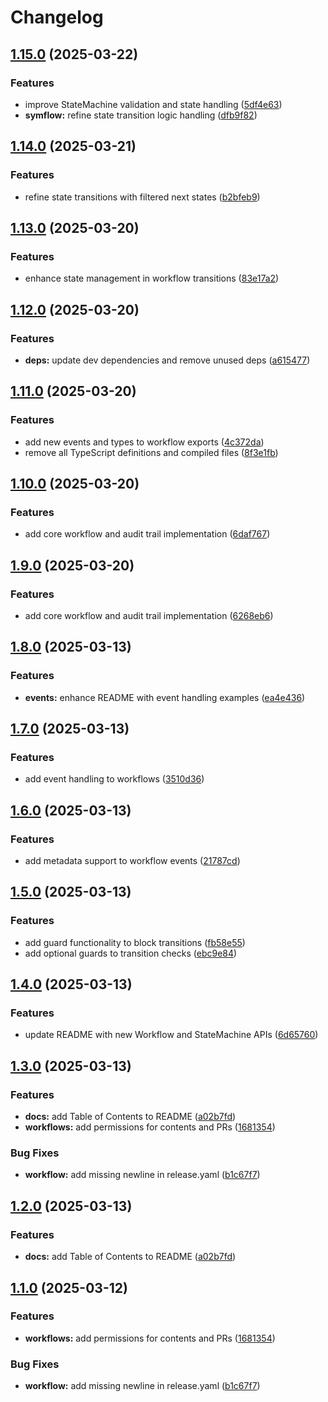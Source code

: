# Changelog

## [1.15.0](https://github.com/vandetho/symflow/compare/v1.14.0...v1.15.0) (2025-03-22)


### Features

* improve StateMachine validation and state handling ([5df4e63](https://github.com/vandetho/symflow/commit/5df4e632d43987471a3a28bcb7c793340fee6e14))
* **symflow:** refine state transition logic handling ([dfb9f82](https://github.com/vandetho/symflow/commit/dfb9f82943e9a709c7df2bddd004a256eeda8806))

## [1.14.0](https://github.com/vandetho/symflow/compare/v1.13.0...v1.14.0) (2025-03-21)


### Features

* refine state transitions with filtered next states ([b2bfeb9](https://github.com/vandetho/symflow/commit/b2bfeb9e82c0836b64527d35c7beb06c65e59ae9))

## [1.13.0](https://github.com/vandetho/symflow/compare/v1.12.0...v1.13.0) (2025-03-20)


### Features

* enhance state management in workflow transitions ([83e17a2](https://github.com/vandetho/symflow/commit/83e17a22cd75252cb7aa2b31d19b7e104efa3386))

## [1.12.0](https://github.com/vandetho/symflow/compare/v1.11.0...v1.12.0) (2025-03-20)


### Features

* **deps:** update dev dependencies and remove unused deps ([a615477](https://github.com/vandetho/symflow/commit/a615477becfe776e7bc95dad383079fa7f844418))

## [1.11.0](https://github.com/vandetho/symflow/compare/v1.10.0...v1.11.0) (2025-03-20)


### Features

* add new events and types to workflow exports ([4c372da](https://github.com/vandetho/symflow/commit/4c372dae9ae6754ba71bb13f7599df78ead55238))
* remove all TypeScript definitions and compiled files ([8f3e1fb](https://github.com/vandetho/symflow/commit/8f3e1fb2dbcf31a3800090dbf1208e6ecb2ac84f))

## [1.10.0](https://github.com/vandetho/symflow/compare/v1.9.0...v1.10.0) (2025-03-20)


### Features

* add core workflow and audit trail implementation ([6daf767](https://github.com/vandetho/symflow/commit/6daf7679357cc9430f7cc11d0151f4bc808d270f))

## [1.9.0](https://github.com/vandetho/symflow/compare/v1.8.0...v1.9.0) (2025-03-20)


### Features

* add core workflow and audit trail implementation ([6268eb6](https://github.com/vandetho/symflow/commit/6268eb6ef400480b4ddaf7415518e88e1b6a6b73))

## [1.8.0](https://github.com/vandetho/symflow/compare/v1.7.0...v1.8.0) (2025-03-13)


### Features

* **events:** enhance README with event handling examples ([ea4e436](https://github.com/vandetho/symflow/commit/ea4e4365069cbb62775deb7cd66f0a3a2ec0a917))

## [1.7.0](https://github.com/vandetho/symflow/compare/v1.6.0...v1.7.0) (2025-03-13)


### Features

* add event handling to workflows ([3510d36](https://github.com/vandetho/symflow/commit/3510d368f2c3e30905a6fc48bc45756b3d298e59))

## [1.6.0](https://github.com/vandetho/symflow/compare/v1.5.0...v1.6.0) (2025-03-13)


### Features

* add metadata support to workflow events ([21787cd](https://github.com/vandetho/symflow/commit/21787cdcc11c8a7d7f62587c7487caeb85e2ea25))

## [1.5.0](https://github.com/vandetho/symflow/compare/v1.4.0...v1.5.0) (2025-03-13)


### Features

* add guard functionality to block transitions ([fb58e55](https://github.com/vandetho/symflow/commit/fb58e55a29df1d11c1ac7cdfbb871c17b1329676))
* add optional guards to transition checks ([ebc9e84](https://github.com/vandetho/symflow/commit/ebc9e84f9449984131168a29b569d0f004a264b6))

## [1.4.0](https://github.com/vandetho/symflow/compare/v1.3.0...v1.4.0) (2025-03-13)


### Features

* update README with new Workflow and StateMachine APIs ([6d65760](https://github.com/vandetho/symflow/commit/6d65760d7aad13180685c5d27d0e50218f1dd8e1))

## [1.3.0](https://github.com/vandetho/symflow/compare/v1.2.0...v1.3.0) (2025-03-13)


### Features

* **docs:** add Table of Contents to README ([a02b7fd](https://github.com/vandetho/symflow/commit/a02b7fd8420c5f2cd75fb2d5049509d9da34500c))
* **workflows:** add permissions for contents and PRs ([1681354](https://github.com/vandetho/symflow/commit/1681354935b5bae421a0b87357863529f5e8a7ca))


### Bug Fixes

* **workflow:** add missing newline in release.yaml ([b1c67f7](https://github.com/vandetho/symflow/commit/b1c67f756e4f582002944801eb85de8f1cd7eac2))

## [1.2.0](https://github.com/vandetho/symflow/compare/v1.1.0...v1.2.0) (2025-03-13)


### Features

* **docs:** add Table of Contents to README ([a02b7fd](https://github.com/vandetho/symflow/commit/a02b7fd8420c5f2cd75fb2d5049509d9da34500c))

## [1.1.0](https://github.com/vandetho/symflow/compare/1.0.7...v1.1.0) (2025-03-12)


### Features

* **workflows:** add permissions for contents and PRs ([1681354](https://github.com/vandetho/symflow/commit/1681354935b5bae421a0b87357863529f5e8a7ca))


### Bug Fixes

* **workflow:** add missing newline in release.yaml ([b1c67f7](https://github.com/vandetho/symflow/commit/b1c67f756e4f582002944801eb85de8f1cd7eac2))
